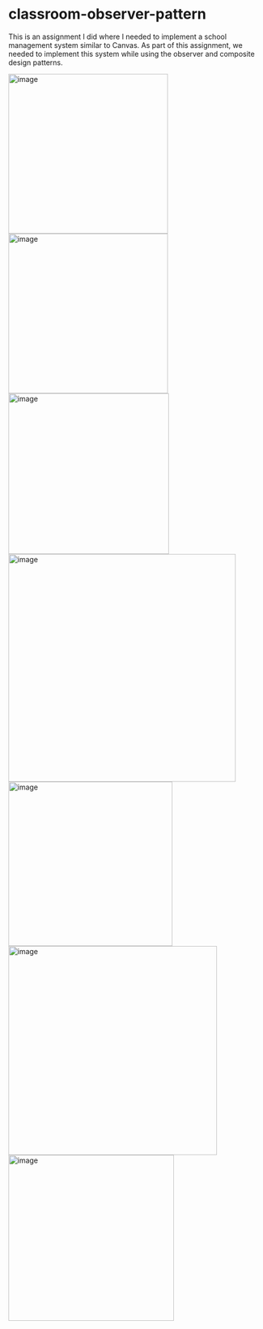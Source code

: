 # classroom-observer-pattern
This is an assignment I did where I needed to implement a school management system similar to Canvas. As part of this assignment, we needed to implement this system while using the observer and composite design patterns.

<img width="315" alt="image" src="https://github.com/lynxzen/classroom-observer-pattern/assets/32289143/d43b35c5-449e-4747-acc3-bafe6257b56b">

<img width="315" alt="image" src="https://github.com/lynxzen/classroom-observer-pattern/assets/32289143/807b04ac-79f9-4f1a-b872-9192a5fa32f2">

<img width="317" alt="image" src="https://github.com/lynxzen/classroom-observer-pattern/assets/32289143/6daf8a6e-0d78-4e61-9aec-20e03bf3a55c">

<img width="449" alt="image" src="https://github.com/lynxzen/classroom-observer-pattern/assets/32289143/31c24d5b-c083-48cb-8e29-b92017fdb367">

<img width="324" alt="image" src="https://github.com/lynxzen/classroom-observer-pattern/assets/32289143/ef6cf6ac-2f74-4920-a537-e07149163861">

<img width="412" alt="image" src="https://github.com/lynxzen/classroom-observer-pattern/assets/32289143/4929a8ae-c169-4d48-9a11-dbdacfdffa19">

<img width="327" alt="image" src="https://github.com/lynxzen/classroom-observer-pattern/assets/32289143/62fbabff-41df-47a5-bda9-af21e6c94bb3">







